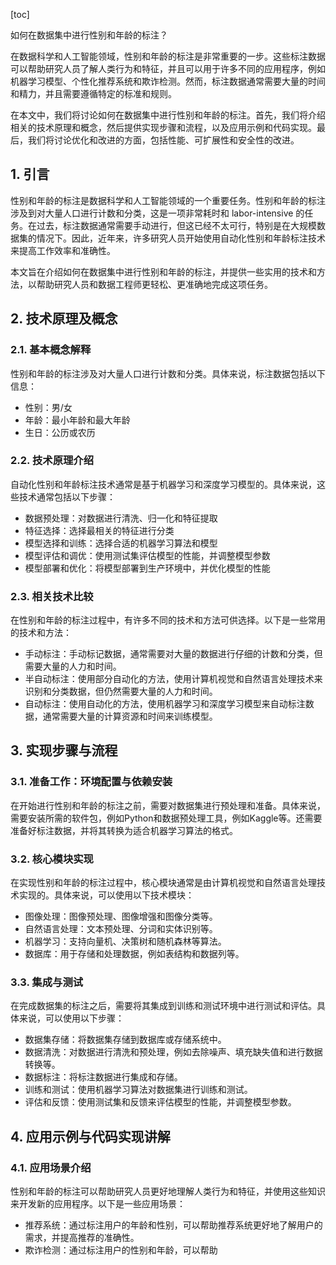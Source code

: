 
[toc]                    
                
                
如何在数据集中进行性别和年龄的标注？

在数据科学和人工智能领域，性别和年龄的标注是非常重要的一步。这些标注数据可以帮助研究人员了解人类行为和特征，并且可以用于许多不同的应用程序，例如机器学习模型、个性化推荐系统和欺诈检测。然而，标注数据通常需要大量的时间和精力，并且需要遵循特定的标准和规则。

在本文中，我们将讨论如何在数据集中进行性别和年龄的标注。首先，我们将介绍相关的技术原理和概念，然后提供实现步骤和流程，以及应用示例和代码实现。最后，我们将讨论优化和改进的方面，包括性能、可扩展性和安全性的改进。

## 1. 引言

性别和年龄的标注是数据科学和人工智能领域的一个重要任务。性别和年龄的标注涉及到对大量人口进行计数和分类，这是一项非常耗时和 labor-intensive 的任务。在过去，标注数据通常需要手动进行，但这已经不太可行，特别是在大规模数据集的情况下。因此，近年来，许多研究人员开始使用自动化性别和年龄标注技术来提高工作效率和准确性。

本文旨在介绍如何在数据集中进行性别和年龄的标注，并提供一些实用的技术和方法，以帮助研究人员和数据工程师更轻松、更准确地完成这项任务。

## 2. 技术原理及概念

### 2.1. 基本概念解释

性别和年龄的标注涉及对大量人口进行计数和分类。具体来说，标注数据包括以下信息：

- 性别：男/女
- 年龄：最小年龄和最大年龄
- 生日：公历或农历

### 2.2. 技术原理介绍

自动化性别和年龄标注技术通常是基于机器学习和深度学习模型的。具体来说，这些技术通常包括以下步骤：

- 数据预处理：对数据进行清洗、归一化和特征提取
- 特征选择：选择最相关的特征进行分类
- 模型选择和训练：选择合适的机器学习算法和模型
- 模型评估和调优：使用测试集评估模型的性能，并调整模型参数
- 模型部署和优化：将模型部署到生产环境中，并优化模型的性能

### 2.3. 相关技术比较

在性别和年龄的标注过程中，有许多不同的技术和方法可供选择。以下是一些常用的技术和方法：

- 手动标注：手动标记数据，通常需要对大量的数据进行仔细的计数和分类，但需要大量的人力和时间。
- 半自动标注：使用部分自动化的方法，使用计算机视觉和自然语言处理技术来识别和分类数据，但仍然需要大量的人力和时间。
- 自动标注：使用自动化的方法，使用机器学习和深度学习模型来自动标注数据，通常需要大量的计算资源和时间来训练模型。

## 3. 实现步骤与流程

### 3.1. 准备工作：环境配置与依赖安装

在开始进行性别和年龄的标注之前，需要对数据集进行预处理和准备。具体来说，需要安装所需的软件包，例如Python和数据预处理工具，例如Kaggle等。还需要准备好标注数据，并将其转换为适合机器学习算法的格式。

### 3.2. 核心模块实现

在实现性别和年龄的标注过程中，核心模块通常是由计算机视觉和自然语言处理技术实现的。具体来说，可以使用以下技术模块：

- 图像处理：图像预处理、图像增强和图像分类等。
- 自然语言处理：文本预处理、分词和实体识别等。
- 机器学习：支持向量机、决策树和随机森林等算法。
- 数据库：用于存储和处理数据，例如表结构和数据列等。

### 3.3. 集成与测试

在完成数据集的标注之后，需要将其集成到训练和测试环境中进行测试和评估。具体来说，可以使用以下步骤：

- 数据集存储：将数据集存储到数据库或存储系统中。
- 数据清洗：对数据进行清洗和预处理，例如去除噪声、填充缺失值和进行数据转换等。
- 数据标注：将标注数据进行集成和存储。
- 训练和测试：使用机器学习算法对数据集进行训练和测试。
- 评估和反馈：使用测试集和反馈来评估模型的性能，并调整模型参数。

## 4. 应用示例与代码实现讲解

### 4.1. 应用场景介绍

性别和年龄的标注可以帮助研究人员更好地理解人类行为和特征，并使用这些知识来开发新的应用程序。以下是一些应用场景：

- 推荐系统：通过标注用户的年龄和性别，可以帮助推荐系统更好地了解用户的需求，并提高推荐的准确性。
- 欺诈检测：通过标注用户的性别和年龄，可以帮助


